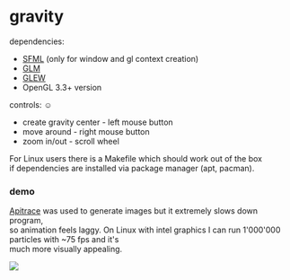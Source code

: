 # gravity
dependencies:
* [SFML](https://github.com/SFML/SFML) (only for window and gl context creation)
* [GLM](https://github.com/g-truc/glm)
* [GLEW](https://github.com/nigels-com/glew)
* OpenGL 3.3+ version

controls: :relaxed:
* create gravity center - left mouse button
* move around - right mouse button
* zoom in/out - scroll wheel

For Linux users there is a Makefile which should work out of the box  
if dependencies are installed via package manager (apt, pacman).
### demo
[Apitrace](https://github.com/apitrace/apitrace) was used to generate images but it extremely slows down program,  
so animation feels laggy. On Linux with intel graphics I can run 1'000'000 particles with ~75 fps and it's  
much more visually appealing.

![](https://github.com/matimaci/gravity/blob/master/demo.gif)
